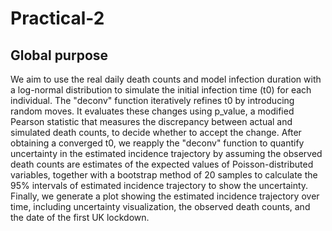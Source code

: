 # Practical-2
## Global purpose
We aim to use the real daily death counts and model infection duration with a log-normal distribution to simulate the initial infection time (t0) for each individual. The "deconv" function iteratively refines t0 by introducing random moves. It evaluates these changes using p_value, a modified Pearson statistic that measures the discrepancy between actual and simulated death counts, to decide whether to accept the change.
After obtaining a converged t0, we reapply the "deconv" function to quantify uncertainty in the estimated incidence trajectory by assuming the observed death counts are estimates of the expected values of Poisson-distributed variables, together with a bootstrap method of 20 samples to calculate the 95% intervals of estimated incidence trajectory to show the uncertainty.
Finally, we generate a plot showing the estimated incidence trajectory over time, including uncertainty visualization, the observed death counts, and the date of the first UK lockdown.
